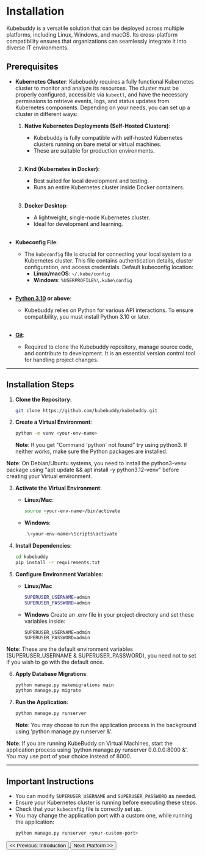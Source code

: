 # Installation

Kubebuddy is a versatile solution that can be deployed across multiple platforms, including Linux, Windows, and macOS. Its cross-platform compatibility ensures that organizations can seamlessly integrate it into diverse IT environments.

## Prerequisites

- **Kubernetes Cluster**: Kubebuddy requires a fully functional Kubernetes cluster to monitor and analyze its resources. The cluster must be properly configured, accessible via `kubectl`, and have the necessary permissions to retrieve events, logs, and status updates from Kubernetes components. Depending on your needs, you can set up a cluster in different ways:

  1. **Native Kubernetes Deployments (Self-Hosted Clusters)**:

     - Kubebuddy is fully compatible with self-hosted Kubernetes clusters running on bare metal or virtual machines.
     - These are suitable for production environments. <br/><br/>

  2. **Kind (Kubernetes in Docker)**:

     - Best suited for local development and testing.
     - Runs an entire Kubernetes cluster inside Docker containers.<br/><br/>

  3. **Docker Desktop**:
     - A lightweight, single-node Kubernetes cluster.
     - Ideal for development and learning.<br/><br/>

- **Kubeconfig File**:

  - The `kubeconfig` file is crucial for connecting your local system to a Kubernetes cluster. This file contains authentication details, cluster configuration, and access credentials. Default kubeconfig location:
    - **Linux/macOS**: `~/.kube/config`
    - **Windows**: `%USERPROFILE%\.kube\config`<br/><br/>

- **[Python 3.10](https://www.python.org/downloads/) or above**:

  - Kubebuddy relies on Python for various API interactions. To ensure compatibility, you must install Python 3.10 or later.<br/><br/>

- **[Git](https://git-scm.com/downloads)**:
  - Required to clone the Kubebuddy repository, manage source code, and contribute to development. It is an essential version control tool for handling project changes.

---

## Installation Steps

1. **Clone the Repository**:

   ```bash
   git clone https://github.com/kubebuddy/kubebuddy.git
   ```

2. **Create a Virtual Environment**:

   ```bash
   python -m venv <your-env-name>
   ```

   **Note**: If you get "Command 'python' not found" try using python3. If neither works, make sure the Python packages are installed.

**Note**: On Debian/Ubuntu systems, you need to install the python3-venv package using "apt update && apt install -y python3.12-venv" before creating your Virtual environment.

3. **Activate the Virtual Environment**:

   - **Linux/Mac**:

     ```bash
     source <your-env-name>/bin/activate
     ```

   - **Windows**:
     ```powershell
     .\<your-env-name>\Scripts\activate
     ```

4. **Install Dependencies**:

   ```bash
   cd kubebuddy
   pip install -r requirements.txt
   ```

5. **Configure Environment Variables**:

   - **Linux/Mac**
     ```bash
     SUPERUSER_USERNAME=admin
     SUPERUSER_PASSWORD=admin
     ```
   - **Windows**
     Create an .env file in your project directory and set these variables inside:
     ```
     SUPERUSER_USERNAME=admin
     SUPERUSER_PASSWORD=admin
     ```

**Note**: These are the default environment variables (SUPERUSER_USERNAME & SUPERUSER_PASSWORD), you need not to set if you wish to go with the default once.

6. **Apply Database Migrations**:

   ```bash
   python manage.py makemigrations main
   python manage.py migrate
   ```

7. **Run the Application**:
   ```bash
   python manage.py runserver
   ```
   **Note**: You may choose to run the application process in the background using 'python manage.py runserver &'.

**Note**: If you are running KubeBuddy on Virtual Machines, start the application process using 'python manage.py runserver 0.0.0.0:8000 &'. You may use port of your choice instead of 8000.

---

## Important Instructions

- You can modify `SUPERUSER_USERNAME` and `SUPERUSER_PASSWORD` as needed.
- Ensure your Kubernetes cluster is running before executing these steps.
- Check that your `kubeconfig` file is correctly set up.
- You may change the application port with a custom one, while running the application:
  ```bash
  python manage.py runserver <your-custom-port>
  ```

<a href="#introduction">
  <button class="btn btn-secondary btn-sm"> << Previous: Introduction </button>
</a>

<a href="#platform">
  <button class="btn btn-primary btn-sm">Next: Platform >> </button>
</a>

